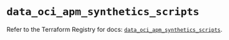 # `data_oci_apm_synthetics_scripts`

Refer to the Terraform Registry for docs: [`data_oci_apm_synthetics_scripts`](https://registry.terraform.io/providers/oracle/oci/7.19.0/docs/data-sources/apm_synthetics_scripts).
